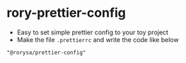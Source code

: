 # rory-prettier-config

- Easy to set simple prettier config to your toy project
- Make the file `.prettierrc` and write the code like below

```
"@rorysa/prettier-config"
```

